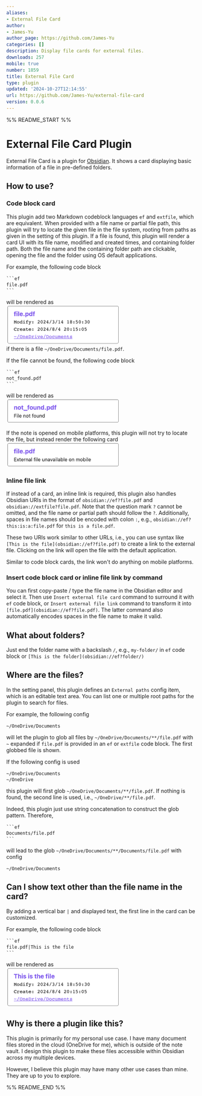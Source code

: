 ```yaml
---
aliases:
- External File Card
author:
- James-Yu
author_page: https://github.com/James-Yu
categories: []
description: Display file cards for external files.
downloads: 257
mobile: true
number: 1859
title: External File Card
type: plugin
updated: '2024-10-27T12:14:55'
url: https://github.com/James-Yu/external-file-card
version: 0.0.6
---
```


%% README_START %%

# External File Card Plugin

External File Card is a plugin for [Obsidian](https://obsidian.md). It shows a card displaying basic information of a file in pre-defined folders.

## How to use?

### Code block card

This plugin add two Markdown codeblock languages `ef` and `extfile`, which are equivalent. When provided with a file name or partial file path, this plugin will try to locate the given file in the file system, rooting from paths as given in the setting of this plugin. If a file is found, this plugin will render a card UI with its file name, modified and created times, and containing folder path. Both the file name and the containing folder path are clickable, opening the file and the folder using OS default applications.

For example, the following code block
~~~
```ef
file.pdf
```
~~~
will be rendered as
<br /><img src="https://raw.githubusercontent.com/James-Yu/external-file-card/HEAD/images/card.png" width="300px" /><br />
if there is a file `~/OneDrive/Documents/file.pdf`.

If the file cannot be found, the following code block
~~~
```ef
not_found.pdf
```
~~~
will be rendered as
<br /><img src="https://raw.githubusercontent.com/James-Yu/external-file-card/HEAD/images/file_not_found.png" width="300px" />

If the note is opened on mobile platforms, this plugin will not try to locate the file, but instead render the following card
<br /><img src="https://raw.githubusercontent.com/James-Yu/external-file-card/HEAD/images/on_mobile.png" width="300px" />

### Inline file link

If instead of a card, an inline link is required, this plugin also handles Obsidian URIs in the format of `obsidian://ef?file.pdf` and `obsidian://extfile?file.pdf`. Note that the question mark `?` cannot be omitted, and the file name or partial path should follow the `?`. Additionally, spaces in file names should be encoded with colon `:`, e.g., `obsidian://ef?this:is:a:file.pdf` for `this is a file.pdf`.

These two URIs work similar to other URLs, i.e., you can use syntax like `[This is the file](obsidian://ef?file.pdf)` to create a link to the external file. Clicking on the link will open the file with the default application.

Similar to code block cards, the link won't do anything on mobile platforms.

### Insert code block card or inline file link by command

You can first copy-paste / type the file name in the Obsidian editor and select it. Then use `Insert external file card` command to surround it with `ef` code block, or `Insert external file link` command to transform it into `[file.pdf](obsidian://ef?file.pdf)`. The latter command also automatically encodes spaces in the file name to make it valid.

## What about folders?

Just end the folder name with a backslash `/`, e.g., `my-folder/` in `ef` code block or `[This is the folder](obsidian://ef?folder/)`

## Where are the files?

In the setting panel, this plugin defines an `External paths` config item, which is an editable text area. You can list one or multiple root paths for the plugin to search for files.

For example, the following config
```
~/OneDrive/Documents
```
will let the plugin to glob all files by `~/OneDrive/Documents/**/file.pdf` with `~` expanded if `file.pdf` is provided in an `ef` or `extfile` code block. The first globbed file is shown.

If the following config is used
```
~/OneDrive/Documents
~/OneDrive
```
this plugin will first glob `~/OneDrive/Documents/**/file.pdf`. If nothing is found, the second line is used, i.e., `~/OneDrive/**/file.pdf`.

Indeed, this plugin just use string concatenation to construct the glob pattern. Therefore,
~~~
```ef
Documents/file.pdf
```
~~~
will lead to the glob `~/OneDrive/Documents/**/Documents/file.pdf` with config
```
~/OneDrive/Documents
```

## Can I show text other than the file name in the card?

By adding a vertical bar `|` and displayed text, the first line in the card can be customized.

For example, the following code block
~~~
```ef
file.pdf|This is the file
```
~~~
will be rendered as
<br /><img src="https://raw.githubusercontent.com/James-Yu/external-file-card/HEAD/images/display_text.png" width="300px" />

## Why is there a plugin like this?

This plugin is primarily for my personal use case. I have many document files stored in the cloud (OneDrive for me), which is outside of the note vault. I design this plugin to make these files accessible within Obsidian across my multiple devices.

However, I believe this plugin may have many other use cases than mine. They are up to you to explore.

%% README_END %%